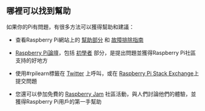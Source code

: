 ## 哪裡可以找到幫助

如果你的Pi有問題，有很多方法可以獲得幫助和建議：

+ 查看Raspberry Pi網站上的 [幫助部分](https://www.raspberrypi.org/help/) 和 [故障排除指南](https://www.raspberrypi.org/learning/troubleshooting-guide/)

+ [Raspberry Pi論壇](https://www.raspberrypi.org/forums)，包括 [初學者](https://www.raspberrypi.org/forums/viewforum.php?f=91) 部分，是提出問題並獲得Raspberry Pi社區支持的好地方

+ 使用#rpilearn標籤在 [Twitter](https://twitter.com) 上呼叫，或在 [Raspberry Pi Stack Exchange](https://raspberrypi.stackexchange.com/)上提交問題

+ 您還可以參加免費的 [Raspberry Jam](https://rpf.io/jam) 社區活動，與人們討論他們的體驗，並獲得Raspberry Pi用戶的第一手幫助